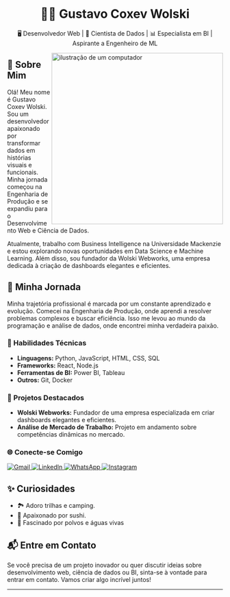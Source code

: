 <h1 align="center">👨‍💻 Gustavo Coxev Wolski</h1>
<p align="center"> 🖥️ Desenvolvedor Web | 🧠 Cientista de Dados | 📊 Especialista em BI | Aspirante a Engenheiro de ML </p>

<img src="https://raw.githubusercontent.com/MicaelliMedeiros/micaellimedeiros/master/image/computer-illustration.png" alt="ilustração de um computador" min-width="400px" max-width="400px" width="400px" align="right">

## 🌟 Sobre Mim

Olá! Meu nome é Gustavo Coxev Wolski. Sou um desenvolvedor apaixonado por transformar dados em histórias visuais e funcionais. Minha jornada começou na Engenharia de Produção e se expandiu para o Desenvolvimento Web e Ciência de Dados.

Atualmente, trabalho com Business Intelligence na Universidade Mackenzie e estou explorando novas oportunidades em Data Science e Machine Learning. Além disso, sou fundador da Wolski Webworks, uma empresa dedicada à criação de dashboards elegantes e eficientes.

## 🚀 Minha Jornada

Minha trajetória profissional é marcada por um constante aprendizado e evolução. Comecei na Engenharia de Produção, onde aprendi a resolver problemas complexos e buscar eficiência. Isso me levou ao mundo da programação e análise de dados, onde encontrei minha verdadeira paixão.

### 🦄 Habilidades Técnicas

- **Linguagens:** Python, JavaScript, HTML, CSS, SQL
- **Frameworks:** React, Node.js
- **Ferramentas de BI:** Power BI, Tableau
- **Outros:** Git, Docker

### 🎯 Projetos Destacados

- **Wolski Webworks:** Fundador de uma empresa especializada em criar dashboards elegantes e eficientes.
- **Análise de Mercado de Trabalho:** Projeto em andamento sobre competências dinâmicas no mercado.

### 🌐 Conecte-se Comigo

<p align="left">
  <a href="mailto:gustavocoxev@gmail.com" title="Gmail">
    <img src="https://img.shields.io/badge/-Gmail-FF0000?style=flat-square&labelColor=FF0000&logo=gmail&logoColor=white&link=mailto:seuemail@gmail.com" alt="Gmail"/>
  </a>
  <a href="https://www.linkedin.com/in/gustavo-coxev-wolski-944b8617b/" title="LinkedIn">
    <img src="https://img.shields.io/badge/-Linkedin-0e76a8?style=flat-square&logo=Linkedin&logoColor=white&link=https://www.linkedin.com/in/seulinkedin" alt="LinkedIn"/>
  </a>
  <a href="https://api.whatsapp.com/send?phone=11987523759" title="WhatsApp">
    <img src="https://img.shields.io/badge/-WhatsApp-25d366?style=flat-square&labelColor=25d366&logo=whatsapp&logoColor=white&link=https://api.whatsapp.com/send?phone=SEUNUMERO" alt="WhatsApp"/>
  </a>
  <a href="https://www.instagram.com/guhwolski" title="Instagram">
    <img src="https://img.shields.io/badge/-Instagram-DF0174?style=flat-square&labelColor=DF0174&logo=instagram&logoColor=white&link=https://www.instagram.com/seuprofile" alt="Instagram"/>
  </a>
</p>

## ✨ Curiosidades

- 🏞️ Adoro trilhas e camping.
- 🍣 Apaixonado por sushi.
- 🐙 Fascinado por polvos e águas vivas

## 📬 Entre em Contato

Se você precisa de um projeto inovador ou quer discutir ideias sobre desenvolvimento web, ciência de dados ou BI, sinta-se à vontade para entrar em contato. Vamos criar algo incrível juntos!

---
